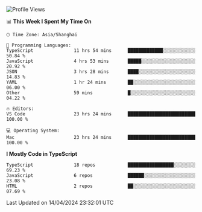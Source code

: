 <!--START_SECTION:waka-->
![Profile Views](http://img.shields.io/badge/Profile%20Views-1-blue)

📊 **This Week I Spent My Time On** 

```text
🕑︎ Time Zone: Asia/Shanghai

💬 Programming Languages: 
TypeScript               11 hrs 54 mins      █████████████░░░░░░░░░░░░   50.84 % 
JavaScript               4 hrs 53 mins       █████░░░░░░░░░░░░░░░░░░░░   20.92 % 
JSON                     3 hrs 28 mins       ████░░░░░░░░░░░░░░░░░░░░░   14.83 % 
YAML                     1 hr 24 mins        ██░░░░░░░░░░░░░░░░░░░░░░░   06.00 % 
Other                    59 mins             █░░░░░░░░░░░░░░░░░░░░░░░░   04.22 % 

🔥 Editors: 
VS Code                  23 hrs 24 mins      █████████████████████████   100.00 % 

💻 Operating System: 
Mac                      23 hrs 24 mins      █████████████████████████   100.00 % 
```

**I Mostly Code in TypeScript** 

```text
TypeScript               18 repos            █████████████████░░░░░░░░   69.23 % 
JavaScript               6 repos             ██████░░░░░░░░░░░░░░░░░░░   23.08 % 
HTML                     2 repos             ██░░░░░░░░░░░░░░░░░░░░░░░   07.69 % 
```




 Last Updated on 14/04/2024 23:32:01 UTC
<!--END_SECTION:waka-->
